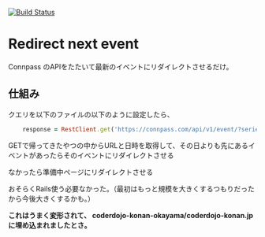 [![Build Status](https://travis-ci.org/yu-san-19/redirect-next-event.svg?branch=master)](https://travis-ci.org/yu-san-19/redirect-next-event)

# Redirect next event

Connpass のAPIをたたいて最新のイベントにリダイレクトさせるだけ。

## 仕組み

クエリを以下のファイルの以下のように設定したら、

``` app/controller/app_controller.rb
    response = RestClient.get('https://connpass.com/api/v1/event/?series_id=3786&order=1&keyword=CoderDojo+%E5%B2%A1%E5%B1%B1+%E5%B2%A1%E5%8D%97')
```

GETで帰ってきたやつの中からURLと日時を取得して、その日よりも先にあるイベントがあったらそのイベントにリダイレクトさせる

なかったら準備中ページにリダイレクトさせる

おそらくRails使う必要なかった。（最初はもっと規模を大きくするつもりだったから今後大きくするかも。）

**これはうまく変形されて、 coderdojo-konan-okayama/coderdojo-konan.jp に埋め込まれましたとさ。**
